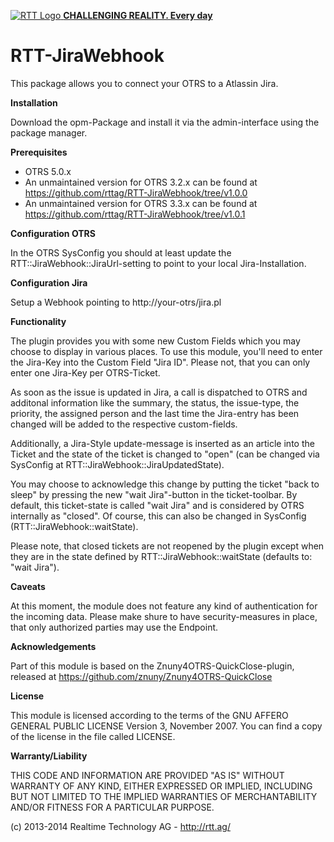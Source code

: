 [![RTT Logo](http://www.rtt.ag/static/system/modules/com.realtimetechnology.corporatewebsite/1.5.7/resources/img/logo_rtt.png) **CHALLENGING REALITY. Every day**](http://rtt.ag/)

RTT-JiraWebhook
===============

This package allows you to connect your OTRS to a Atlassin Jira.

**Installation**

Download the opm-Package and install it via the admin-interface using the package manager.

**Prerequisites**

- OTRS 5.0.x
- An unmaintained version for OTRS 3.2.x can be found at https://github.com/rttag/RTT-JiraWebhook/tree/v1.0.0
- An unmaintained version for OTRS 3.3.x can be found at https://github.com/rttag/RTT-JiraWebhook/tree/v1.0.1

**Configuration OTRS**

In the OTRS SysConfig you should at least update the RTT::JiraWebhook::JiraUrl-setting to point to your local Jira-Installation.

**Configuration Jira**

Setup a Webhook pointing to http://your-otrs/jira.pl

**Functionality**

The plugin provides you with some new Custom Fields which you may choose to display in various places. To use this module, you'll need to enter the Jira-Key into the Custom Field "Jira ID". Please not, that you can only enter one Jira-Key per OTRS-Ticket.

As soon as the issue is updated in Jira, a call is dispatched to OTRS and additonal information like the summary, the status, the issue-type, the priority, the assigned person and the last time the Jira-entry has been changed will be added to the respective custom-fields.

Additionally, a Jira-Style update-message is inserted as an article into the Ticket and the state of the ticket is changed to "open" (can be changed via SysConfig at RTT::JiraWebhook::JiraUpdatedState).

You may choose to acknowledge this change by putting the ticket "back to sleep" by pressing the new "wait Jira"-button in the ticket-toolbar. By default, this ticket-state is called "wait Jira" and is considered by OTRS internally as "closed". Of course, this can also be changed in SysConfig (RTT::JiraWebhook::waitState).

Please note, that closed tickets are not reopened by the plugin except when they are in the state defined by RTT::JiraWebhook::waitState (defaults to: "wait Jira").

**Caveats**

At this moment, the module does not feature any kind of authentication for the incoming data. Please make shure to have security-measures in place, that only authorized parties may use the Endpoint.

**Acknowledgements**

Part of this module is based on the Znuny4OTRS-QuickClose-plugin, released at https://github.com/znuny/Znuny4OTRS-QuickClose

**License**

This module is licensed according to the terms of the GNU AFFERO GENERAL PUBLIC LICENSE Version 3, November 2007. You can find a copy of the license in the file called LICENSE.

**Warranty/Liability**

THIS CODE AND INFORMATION ARE PROVIDED "AS IS" WITHOUT WARRANTY OF ANY KIND, EITHER EXPRESSED OR IMPLIED, INCLUDING BUT NOT LIMITED TO THE IMPLIED WARRANTIES OF MERCHANTABILITY AND/OR FITNESS FOR A PARTICULAR PURPOSE.


(c) 2013-2014 Realtime Technology AG - http://rtt.ag/

